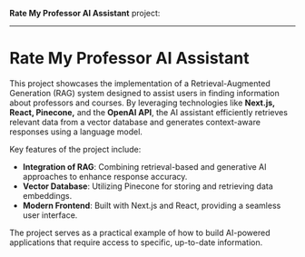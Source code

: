 **Rate My Professor AI Assistant** project:

---

# Rate My Professor AI Assistant

This project showcases the implementation of a Retrieval-Augmented Generation (RAG) system designed to assist users in finding information about professors and courses. By leveraging technologies like **Next.js, React, Pinecone,** and the **OpenAI API**, the AI assistant efficiently retrieves relevant data from a vector database and generates context-aware responses using a language model.

Key features of the project include:
- **Integration of RAG**: Combining retrieval-based and generative AI approaches to enhance response accuracy.
- **Vector Database**: Utilizing Pinecone for storing and retrieving data embeddings.
- **Modern Frontend**: Built with Next.js and React, providing a seamless user interface.

The project serves as a practical example of how to build AI-powered applications that require access to specific, up-to-date information.